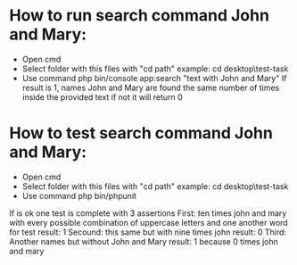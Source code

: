 # How to run search command John and Mary:

* Open cmd
* Select folder with this files with "cd path" example: cd desktop\test-task
* Use command php bin/console app:search "text with John and Mary"
If result is 1, names John and Mary are found the same number of times inside the provided text
if not it will return 0


# How to test search command John and Mary:
* Open cmd
* Select folder with this files with "cd path" example: cd desktop\test-task
* Use command php bin/phpunit

If is ok one test is complete with 3 assertions
First: ten times john and mary with every possible combination of uppercase letters and one another word for test
result: 1
Secound: this same but with nine times john
result: 0
Third: Another names but without John and Mary
result: 1 because 0 times john and mary

